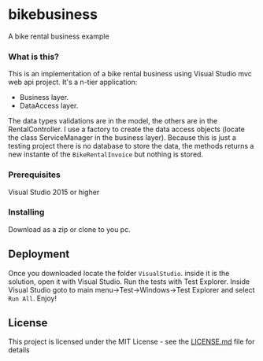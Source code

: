 # bikebusiness

A bike rental business example

### What is this?

This is an implementation of a bike rental business using Visual Studio mvc web api project.
It's a n-tier application:
- Business layer.
- DataAccess layer.

The data types validations are in the model, the others are in the RentalController.
I use a factory to create the data access objects (locate the class ServiceManager in the business layer).
Because this is just a testing project there is no database to store the data, the methods returns a new instante of the `BikeRentalInvoice` but nothing is stored.

### Prerequisites

Visual Studio 2015 or higher

### Installing

Download as a zip or clone to you pc.

## Deployment

Once you downloaded locate the folder `VisualStudio`.
inside it is the solution, open it with Visual Studio.
Run the tests with Test Explorer.
Inside Visual Studio goto to main menu->Test->Windows->Test Explorer and select `Run All`.
Enjoy!

## License

This project is licensed under the MIT License - see the [LICENSE.md](LICENSE.md) file for details